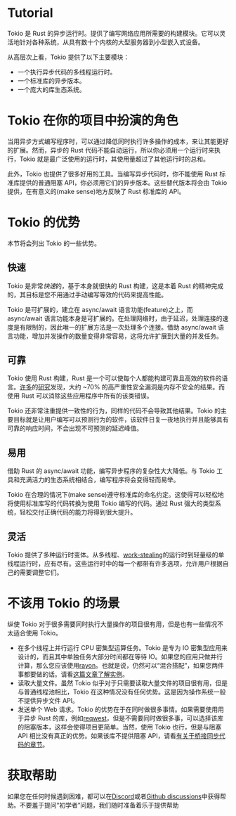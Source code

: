 # Tutorial

Tokio 是 Rust 的异步运行时。提供了编写网络应用所需要的构建模块。它可以灵活地针对各种系统，从具有数十个内核的大型服务器到小型嵌入式设备。

从高层次上看，Tokio 提供了以下主要模块：

- 一个执行异步代码的多线程运行时。
- 一个标准库的异步版本。
- 一个庞大的库生态系统。

# Tokio 在你的项目中扮演的角色

当用异步方式编写程序时，可以通过降低同时执行许多操作的成本，来让其能更好的扩展。然而，异步的 Rust 代码不能自动运行，所以你必须用一个运行时来执行，Tokio 就是最广泛使用的运行时，其使用量超过了其他运行时的总和。

此外，Tokio 也提供了很多好用的工具。当编写异步代码时，你不能使用 Rust 标准库提供的普通阻塞 API，你必须用它们的异步版本。这些替代版本将会由 Tokio 提供，在有意义的(make sense)地方反映了 Rust 标准库的 API。

# Tokio 的优势

本节将会列出 Tokio 的一些优势。

## 快速

Tokio 是非常*快速*的，基于本身就很快的 Rust 构建，这是本着 Rust 的精神完成的，其目标是您不用通过手动编写等效的代码来提高性能。

Tokio 是可扩展的，建立在 async/await 语言功能(feature)之上，而 async/await 语言功能本身是可扩展的。在处理网络时，由于延迟，处理连接的速度是有限制的，因此唯一的扩展方法是一次处理多个连接。借助 async/await 语言功能，增加并发操作的数量变得非常容易，这将允许扩展到大量的并发任务。

## 可靠

Tokio 使用 Rust 构建，Rust 是一个可以使每个人都能构建可靠且高效的软件的语言。[许多](https://www.zdnet.com/article/microsoft-70-percent-of-all-security-bugs-are-memory-safety-issues/)的[研究](https://www.chromium.org/Home/chromium-security/memory-safety)发现，大约 ~70% 的高严重性安全漏洞是内存不安全的结果。而使用 Rust 可以消除这些应用程序中所有的该类错误。

Tokio 还非常注重提供一致性的行为，同样的代码不会导致其他结果。Tokio 的主要目标就是让用户编写可以预测行为的软件，该软件日复一夜地执行并且能够具有可靠的响应时间，不会出现不可预测的延迟峰值。

## 易用

借助 Rust 的 async/await 功能，编写异步程序的复杂性大大降低。与 Tokio 工具和充满活力的生态系统相结合，编写程序将会变得轻而易举。

Tokio 在合理的情况下(make sense)遵守标准库的命名约定。这使得可以轻松地将使用标准库写的代码转换为使用 Tokio 编写的代码。通过 Rust 强大的类型系统，轻松交付正确代码的能力将得到很大提升。

## 灵活

Tokio 提供了多种运行时变体。从多线程、[work-stealing](https://en.wikipedia.org/wiki/Work_stealing)的运行时到轻量级的单线程运行时，应有尽有。这些运行时中的每一个都带有许多选项，允许用户根据自己的需要调整它们。

# 不该用 Tokio 的场景

纵使 Tokio 对于很多需要同时执行大量操作的项目很有用，但是也有一些情况不太适合使用 Tokio。

- 在多个线程上并行运行 CPU 密集型运算任务。Tokio 是专为 IO 密集型应用来设计的，而且其中单独任务大部分时间都在等待 IO。如果您的应用只做并行计算，那么您应该使用[rayon](https://docs.rs/rayon/)。也就是说，仍然可以“混合搭配”，如果您两件事都要做的话。请看[这篇文章了解实例](https://ryhl.io/blog/async-what-is-blocking/#the-rayon-crate)。
- 读取大量文件。虽然 Tokio 似乎对于只需要读取大量文件的项目很有用，但是与普通线程池相比，Tokio 在这种情况没有任何优势。这是因为操作系统一般不提供异步文件 API。
- 发送单个 Web 请求。Tokio 的优势在于在同时做很多事情。如果需要使用用于异步 Rust 的库，例如[reqwest](https://docs.rs/reqwest/)，但是不需要同时做很多事，可以选择该库的阻塞版本，这样会使得项目更简单。当然，使用 Tokio 也行，但是与阻塞 API 相比没有真正的优势。如果该库不提供阻塞 API，请看[有关于桥接同步代码的章节](https://tokio.rs/tokio/topics/bridging)。

# 获取帮助

如果您在任何时候遇到困难，都可以在[Discord](https://discord.gg/tokio)或者[Github discussions](https://github.com/tokio-rs/tokio/discussions)中获得帮助。不要羞于提问“初学者”问题，我们随时准备着乐于提供帮助
